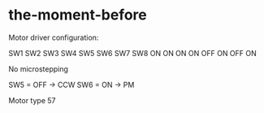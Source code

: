 # the-moment-before


Motor driver configuration:

SW1 SW2 SW3 SW4 SW5 SW6 SW7 SW8 
ON  ON  ON  ON  OFF ON  OFF ON

No microstepping

SW5 = OFF -> CCW
SW6 = ON  -> PM

Motor type 57




